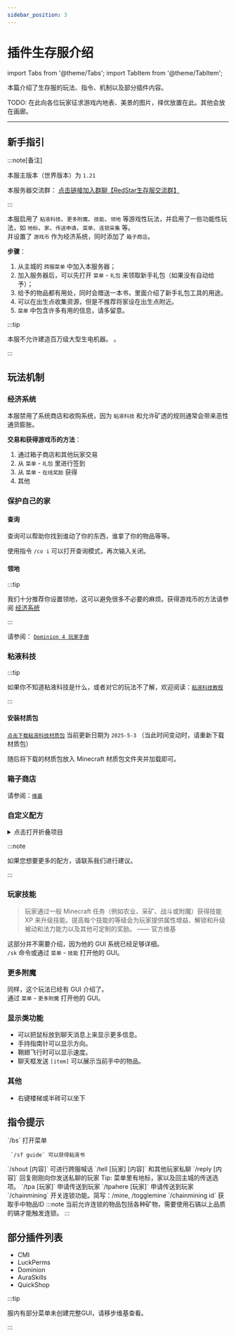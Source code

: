 ```yaml
---
sidebar_position: 3
---
```


# 插件生存服介绍

import Tabs from '@theme/Tabs';
import TabItem from '@theme/TabItem';

本篇介绍了生存服的玩法、指令、机制以及部分插件内容。

TODO: 在此向各位玩家征求游戏内地表、美景的图片，择优放置在此。其他会放在画廊。

***

## 新手指引

:::note[备注]

本服主版本（世界版本）为 `1.21`

本服务器交流群： [点击链接加入群聊【RedStar生存服交流群】](https://qm.qq.com/q/I4uSACDTiw)

:::

本服启用了 `粘液科技`、`更多附魔`、`技能`、`领地` 等游戏性玩法，并启用了一些功能性玩法，如 `地标`、`家`、`传送申请`、`菜单`、`连锁采集` 等。  
并设置了 `游戏币` 作为经济系统，同时添加了 `箱子商店`。

**步骤**：

1. 从主城的 `跨服菜单` 中加入本服务器；
2. 加入服务器后，可以先打开 `菜单` - `礼包` 来领取新手礼包（如果没有自动给予）；
3. 给予的物品都有用处，同时会赠送一本书，里面介绍了新手礼包工具的用途。
4. 可以在出生点收集资源，但是不推荐将家设在出生点附近。
5. `菜单` 中包含许多有用的信息，请多留意。

:::tip

本服不允许建造百万级大型生电机器。 。

:::


## 玩法机制

### 经济系统

本服禁用了系统商店和收购系统，因为 `粘液科技` 和允许矿透的规则通常会带来恶性通货膨胀。

**交易和获得游戏币的方法**：

1. 通过箱子商店和其他玩家交易  
2. 从 `菜单` - `礼包` 里进行签到  
3. 从 `菜单` - `在线奖励` 获得
4. 其他

### 保护自己的家

#### 查询 

查询可以帮助你找到谁动了你的东西，谁拿了你的物品等等。

使用指令 `/co i` 可以打开查询模式，再次输入关闭。

#### 领地 

:::tip

我们十分推荐你设置领地，这可以避免很多不必要的麻烦。获得游戏币的方法请参阅 [经济系统](#经济系统)

:::

请参阅： [`Dominion 4 玩家手册`](https://dominion.lunadeer.cn/notes/doc/player/)

### 粘液科技

:::tip

如果你不知道粘液科技是什么，或者对它的玩法不了解，欢迎阅读：[`粘液科技教程`](https://slimefun-wiki.guizhanss.cn/Home)

:::

#### 安装材质包

[`点击下载粘液科技材质包`](https://cdn.modrinth.com/data/TznkVJky/versions/KcSQM2t9/Slimefun-ResourcePack.zip) 当前更新日期为 `2025-5-3` （当此时间变动时，请重新下载材质包）

随后将下载的材质包放入 Minecraft 材质包文件夹并加载即可。

### 箱子商店

请参阅：[`维基`](https://quickshop-community.github.io/QuickShop-Hikari-Documents/zh-CN/docs/category/features)

### 自定义配方

<details>
<summary>点击打开折叠项目</summary>

![en_gold_apple.png](_images/en_gold_apple.png)

![budding.png](_images/budding.png)

![totem.png](_images/totem.png)

</details>

:::note

如果您想要更多的配方，请联系我们进行建议。

:::

### 玩家技能

> 玩家通过一般 Minecraft 任务（例如农业、采矿、战斗或附魔）获得技能 XP 来升级技能。提高每个技能的等级会为玩家提供属性增益、解锁和升级被动和法力能力以及其他可定制的奖励。 —— 官方维基

这部分并不需要介绍，因为他的 GUI 系统已经足够详细。  
`/sk` 命令或通过 `菜单` - `技能` 打开他的 GUI。

### 更多附魔

同样，这个玩法已经有 GUI 介绍了。  
通过 `菜单` - `更多附魔` 打开他的 GUI。

### 显示类功能

* 可以把鼠标放到聊天消息上来显示更多信息。
* 手持指南针可以显示方向。
* 鞘翅飞行时可以显示速度。
* 聊天框发送 `[item]` 可以展示当前手中的物品。

### 其他

* 右键楼梯或半砖可以坐下


## 指令提示

<Tabs>
  <TabItem value="default" label="基础" default>
     `/bs` 打开菜单

     `/sf guide` 可以获得粘液书 
  </TabItem>
  <TabItem value="chat" label="聊天">
     `/shout [内容]` 可进行跨服喊话  
     `/tell [玩家] [内容]` 和其他玩家私聊  
     `/reply [内容]` 回复刚刚向你发送私聊的玩家
  </TabItem>
  <TabItem value="tp" label="传送">
    Tip: 菜单里有地标，家以及回主城的传送选项。  
    `/tpa [玩家]` 申请传送到玩家   
    `/tpahere [玩家]` 申请传送到玩家
  </TabItem>
  <TabItem value="chainmining" label="连锁采集">
    `/chainmining` 开关连锁功能。简写：/mine, /togglemine 
    `/chainmining id` 获取手中物品ID
    :::note
    当前允许连锁的物品包括各种矿物，需要使用石镐以上品质的镐才能触发连锁。
    :::
  </TabItem>
</Tabs>



## 部分插件列表

* CMI
* LuckPerms
* Dominion
* AuraSkills
* QuickShop

:::tip

服内有部分菜单未创建完整GUI，请移步维基查看。

:::





